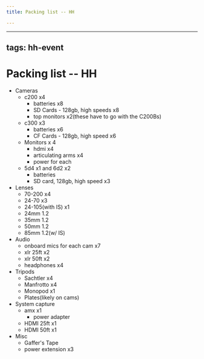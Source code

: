 ```yaml
---
title: Packing list -- HH

---
```


___
tags: hh-event
---

# Packing list -- HH

* Cameras
    * c200 x4
        * batteries x8 
        * SD Cards - 128gb, high speeds x8
        * top monitors x2(these have to go with the C200Bs)
    * c300 x3
        * batteries x6
        * CF Cards - 128gb, high speed x6
    * Monitors x 4
        * hdmi x4
        * articulating arms x4
        * power for each
    * 5d4 x1 and 6d2 x2
        * batteries
        * SD card, 128gb, high speed x3
* Lenses 
    * 70-200 x4
    * 24-70 x3
    * 24-105(with IS) x1
    * 24mm 1.2
    * 35mm 1.2
    * 50mm 1.2 
    * 85mm 1.2(w/ IS)
*  Audio
    * onboard mics for each cam x7
    * xlr 25ft x2
    * xlr 50ft x2
    * headphones x4
* Tripods
    * Sachtler x4
    * Manfrotto x4
    * Monopod x1
    * Plates(likely on cams)
* System capture 
    * amx x1
        * power adapter
    * HDMI 25ft x1
    * HDMI 50ft x1
* Misc
    * Gaffer's Tape 
    * power extension x3